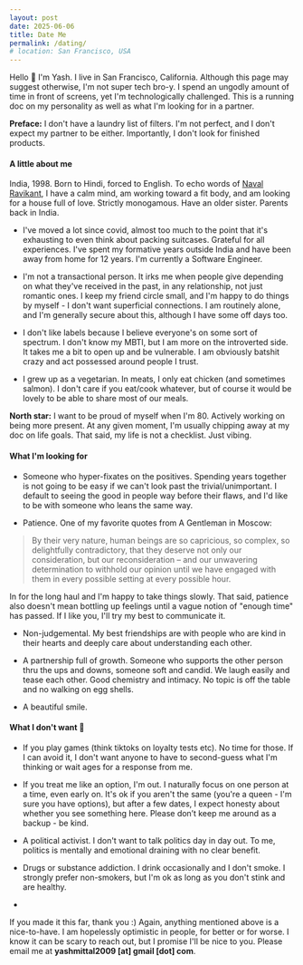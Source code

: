 ```yaml
---
layout: post
date: 2025-06-06
title: Date Me
permalink: /dating/
# location: San Francisco, USA
---
```


<!-- `Last updated: June 6` -->

Hello 👋 I'm Yash. I live in San Francisco, California. Although this page may suggest otherwise, I'm not super tech bro-y. I spend an ungodly amount of time in front of screens, yet I'm technologically challenged. This is a running doc on my personality as well as what I'm looking for in a partner.

**Preface:** I don't have a laundry list of filters. I'm not perfect, and I don't expect my partner to be either. Importantly, I don't look for finished products.

#### A little about me

India, 1998. Born to Hindi, forced to English. To echo words of [Naval Ravikant](https://x.com/naval/status/966512979066765313?lang=en), I have a calm mind, am working toward a fit body, and am looking for a house full of love. Strictly monogamous. Have an older sister. Parents back in India.

- I've moved a lot since covid, almost too much to the point that it's exhausting to even think about packing suitcases. Grateful for all experiences. I've spent my formative years outside India and have been away from home for 12 years. I'm currently a Software Engineer.

- I'm not a transactional person. It irks me when people give depending on what they've received in the past, in any relationship, not just romantic ones. I keep my friend circle small, and I'm happy to do things by myself - I don't want superficial connections. I am routinely alone, and I'm generally secure about this, although I have some off days too.

- I don't like labels because I believe everyone's on some sort of spectrum. I don't know my MBTI, but I am more on the introverted side. It takes me a bit to open up and be vulnerable. I am obviously batshit crazy and act possessed around people I trust.

- I grew up as a vegetarian. In meats, I only eat chicken (and sometimes salmon). I don't care if you eat/cook whatever, but of course it would be lovely to be able to share most of our meals.

**North star:** I want to be proud of myself when I'm 80. Actively working on being more present. At any given moment, I'm usually chipping away at my doc on life goals. That said, my life is not a checklist. Just vibing.

#### What I'm looking for

- Someone who hyper-fixates on the positives. Spending years together is not going to be easy if we can't look past the trivial/unimportant. I default to seeing the good in people way before their flaws, and I'd like to be with someone who leans the same way.

- Patience. One of my favorite quotes from A Gentleman in Moscow:

> By their very nature, human beings are so capricious, so complex, so delightfully contradictory, that they deserve not only our consideration, but our reconsideration – and our unwavering determination to withhold our opinion until we have engaged with them in every possible setting at every possible hour.

In for the long haul and I'm happy to take things slowly. That said, patience also doesn't mean bottling up feelings until a vague notion of "enough time" has passed. If I like you, I'll try my best to communicate it.

- Non-judgemental. My best friendships are with people who are kind in their hearts and deeply care about understanding each other.

- A partnership full of growth. Someone who supports the other person thru the ups and downs, someone soft and candid. We laugh easily and tease each other. Good chemistry and intimacy. No topic is off the table and no walking on egg shells.

- A beautiful smile.

#### What I don't want 🚩

- If you play games (think tiktoks on loyalty tests etc). No time for those. If I can avoid it, I don't want anyone to have to second-guess what I'm thinking or wait ages for a response from me.

- If you treat me like an option, I'm out. I naturally focus on one person at a time, even early on. It's ok if you aren't the same (you're a queen - I'm sure you have options), but after a few dates, I expect honesty about whether you see something here. Please don’t keep me around as a backup - be kind.

- A political activist. I don't want to talk politics day in day out. To me, politics is mentally and emotional draining with no clear benefit.

- Drugs or substance addiction. I drink occasionally and I don't smoke. I strongly prefer non-smokers, but I'm ok as long as you don't stink and are healthy.

-

If you made it this far, thank you :) Again, anything mentioned above is a nice-to-have. I am hopelessly optimistic in people, for better or for worse. I know it can be scary to reach out, but I promise I'll be nice to you. Please email me at **yashmittal2009 [at] gmail [dot] com**.
